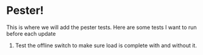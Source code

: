 # Pester!
This is where we will add the pester tests. Here are some tests I want to run before each update

1. Test the offline switch to make sure load is complete with and without it.